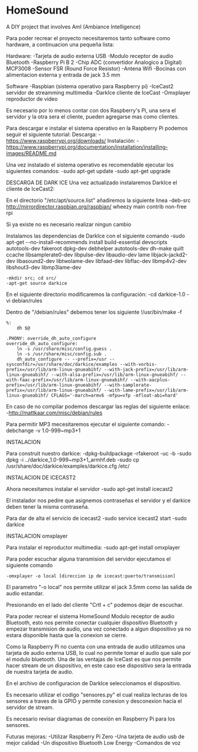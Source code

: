 # HomeSound
A DIY project that involves AmI (Ambiance Intelligence)

Para poder recrear el proyecto necesitaremos tanto software como hardware, a continuacion una pequeña lista:

Hardware:
-Tarjeta de audio externa USB
-Modulo receptor de audio Bluetooth 
-Raspberry Pi B 2
-Chip ADC (convertidor Analogico a Digital) MCP3008
-Sensor FSR (Round Force Resistor)
-Antena Wifi
-Bocinas con alimentacion externa y entrada de jack 3.5 mm

Software
-Raspbian (sistema operativo para Raspberry pi)
-IceCast2 servidor de streamming multimedia
-DarkIce cliente de IceCast
-Omxplayer reproductor de video 


Es necesario por lo menos contar con dos Raspberry's Pi, una sera el servidor y la otra sera el cliente, pueden agregarse mas como clientes.

Para descargar e instalar el sistema operativo en la Raspberry Pi podemos seguir el siguiente tutorial:
	Descarga:
	-https://www.raspberrypi.org/downloads/
	Instalación:
	-https://www.raspberrypi.org/documentation/installation/installing-images/README.md

Una vez instalado el sistema operativo es recomendable ejecutar los siguientes comandos:
	-sudo apt-get update
	-sudo apt-get upgrade


DESCARGA DE DARK ICE
Una vez actualizado instalaremos DarkIce el cliente de IceCast2:

En el directorio "/etc/apt/source.list" añadiremos la siguiente linea
	-deb-src http://mirrordirector.raspbian.org/raspbian/ wheezy main contrib non-free rpi

Si ya existe no es necesario realizar ningun cambio

Instalamos las dependencias de DarkIce con el siguiente comando
	-sudo apt-get --no-install-recommends install build-essential devscripts autotools-dev fakeroot dpkg-dev debhelper autotools-dev dh-make quilt ccache libsamplerate0-dev libpulse-dev libaudio-dev lame libjack-jackd2-dev libasound2-dev libtwolame-dev libfaad-dev libflac-dev libmp4v2-dev libshout3-dev libmp3lame-dev

	-mkdir src; cd src/
	-apt-get source darkice

En el siguiente directorio modificaremos la configuración:
	-cd darkice-1.0
	-vi debian/rules

Dentro de "/debian/rules" debemos tener los siguiente
	!/usr/bin/make -f

	%:
    	dh $@

	.PHONY: override_dh_auto_configure
	override_dh_auto_configure:
    	ln -s /usr/share/misc/config.guess .
    	ln -s /usr/share/misc/config.sub .
    	dh_auto_configure -- --prefix=/usr --sysconfdir=/usr/share/doc/darkice/examples --with-vorbis-prefix=/usr/lib/arm-linux-gnueabihf/ --with-jack-prefix=/usr/lib/arm-linux-gnueabihf/ --with-alsa-prefix=/usr/lib/arm-linux-gnueabihf/ --with-faac-prefix=/usr/lib/arm-linux-gnueabihf/ --with-aacplus-prefix=/usr/lib/arm-linux-gnueabihf/ --with-samplerate-prefix=/usr/lib/arm-linux-gnueabihf/ --with-lame-prefix=/usr/lib/arm-linux-gnueabihf/ CFLAGS='-march=armv6 -mfpu=vfp -mfloat-abi=hard'


En caso de no compilar podemos descargar las reglas del siguiente enlace:
	-http://mattkaar.com/misc/debian/rules

Para permitir MP3 mecesitaremos ejecutar el siguiente comando:
	-debchange -v 1.0-999~mp3+1

INSTALACION

Para construit nuestro darkice:
	-dpkg-buildpackage -rfakeroot -uc -b
	-sudo dpkg -i ../darkice_1.0-999~mp3+1_armhf.deb
	-sudo cp /usr/share/doc/darkice/examples/darkice.cfg /etc/


INSTALACION DE ICECAST2

Ahora necesitamos instalar el servidor
	-sudo apt-get install icecast2

El instalador nos pedire que asignemos contraseñas el servidor y el darkice deben tener la misma contraseña.

Para dar de alta el servicio de icecast2
	-sudo service icecast2 start
	-sudo darkice



INSTALACION omxplayer

Para instalar el reproductor multimedia:
	-sudo apt-get install omxplayer

Para poder escuchar alguna transmision del servidor ejecutamos el siguiente comando

	-omxplayer -o local [direccion ip de icecast:puerto/transmision]

El parametro "-o local" nos permite utilizar el jack 3.5mm como las salida de audio estandar.

Presionando en el lado del cliente "Crtl + c" podemos dejar de escuchar. 


Para poder recrear el sistema HomeSound
Modulo receptor de audio Bluetooth, esto nos permite conectar cualquier dispositivo Bluetooth y empezar transmision de audio, una vez conectado a algun dispositivo ya no estara disponible hasta que la conexion se cierre.

Como la Raspberry Pi no cuenta con una entrada de audio utilizamos una tarjeta de audio externa USB, lo cual no permite tomar el audio que sale por el modulo bluetooth.
Una de las ventajas de IceCast es que nos permite hacer stream de un dispositivo, en este caso ese dispositivo sera la entrada de nuestra tarjeta de audio.

En el archivo de configuracion de DarkIce seleccionamos el dispositivo.

Es necesario utilizar el codigo "sensores.py" el cual realiza lecturas de los sensores a traves de la GPIO y permite conexion y desconexion hacia el servidor de stream.

Es necesario revisar diagramas de conexión en Raspberry Pi para los sensores.

Futuras mejoras:
-Utilizar Raspberry Pi Zero
-Una tarjeta de audio usb de mejor calidad
-Un dispositivo Bluetooth Low Energy
-Comandos de voz

